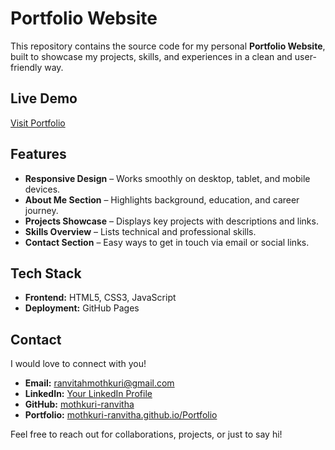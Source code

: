 # Portfolio Website  

This repository contains the source code for my personal **Portfolio Website**, built to showcase my projects, skills, and experiences in a clean and user-friendly way.  

## Live Demo  
[Visit Portfolio](https://mothkuri-ranvitha.github.io/Portfolio/)  

## Features  
- **Responsive Design** – Works smoothly on desktop, tablet, and mobile devices.  
- **About Me Section** – Highlights background, education, and career journey.  
- **Projects Showcase** – Displays key projects with descriptions and links.  
- **Skills Overview** – Lists technical and professional skills.  
- **Contact Section** – Easy ways to get in touch via email or social links.  

## Tech Stack  
- **Frontend:** HTML5, CSS3, JavaScript  
- **Deployment:** GitHub Pages  

## Contact  

I would love to connect with you!  

- **Email:** [ranvitahmothkuri@gmail.com](mailto:ranvitahmothkuri@gmail.com)  
- **LinkedIn:** [Your LinkedIn Profile](https://www.linkedin.com/in/ranvitha-mothkuri)  
- **GitHub:** [mothkuri-ranvitha](https://github.com/mothkuri-ranvitha)  
- **Portfolio:** [mothkuri-ranvitha.github.io/Portfolio](https://mothkuri-ranvitha.github.io/Portfolio/)  

Feel free to reach out for collaborations, projects, or just to say hi!  

